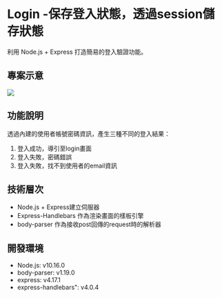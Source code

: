 # Login -保存登入狀態，透過session儲存狀態
利用 Node.js + Express 打造簡易的登入驗證功能。


## 專案示意
![](https://i.imgur.com/BZocsv7.png)

## 功能說明
透過內建的使用者帳號密碼資訊，產生三種不同的登入結果：
1. 登入成功，導引至login畫面
2. 登入失敗，密碼錯誤
3. 登入失敗，找不到使用者的email資訊

## 技術層次
- Node.js + Express建立伺服器
- Express-Handlebars 作為渲染畫面的樣板引擎
- body-parser 作為接收post回傳的request時的解析器

## 開發環境
* Node.js: v10.16.0
* body-parser: v1.19.0
* express: v4.17.1
* express-handlebars": v4.0.4